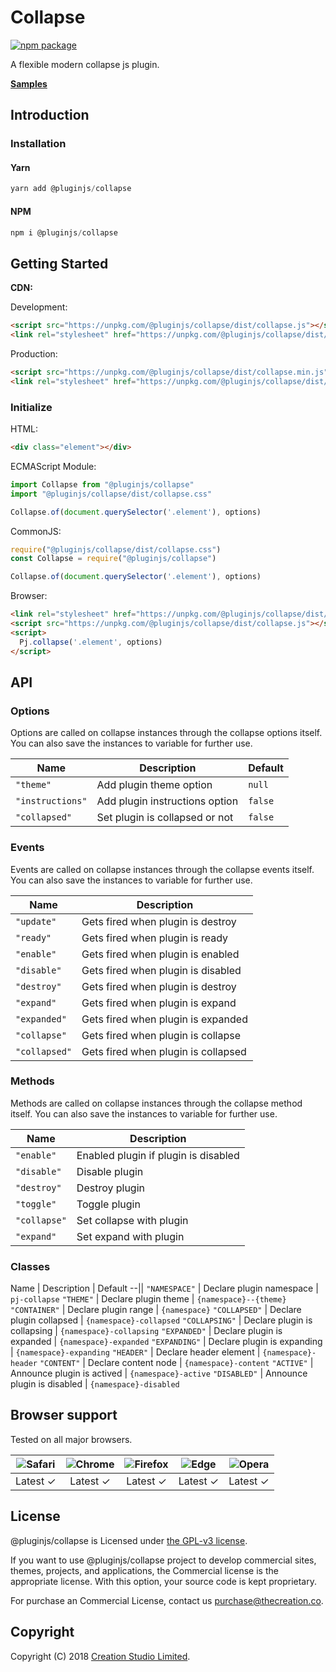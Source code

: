 # Collapse

[![npm package](https://img.shields.io/npm/v/@pluginjs/collapse.svg)](https://www.npmjs.com/package/@pluginjs/collapse)

A flexible modern collapse js plugin.

**[Samples](https://codesandbox.io/s/github/pluginjs/plugin.js/tree/master/modules/collapse/samples)**

## Introduction

### Installation

#### Yarn

```javascript
yarn add @pluginjs/collapse
```

#### NPM

```javascript
npm i @pluginjs/collapse
```

## Getting Started

**CDN:**

Development:

```html
<script src="https://unpkg.com/@pluginjs/collapse/dist/collapse.js"></script>
<link rel="stylesheet" href="https://unpkg.com/@pluginjs/collapse/dist/collapse.css">
```

Production:

```html
<script src="https://unpkg.com/@pluginjs/collapse/dist/collapse.min.js"></script>
<link rel="stylesheet" href="https://unpkg.com/@pluginjs/collapse/dist/collapse.min.css">
```

### Initialize

HTML:

```html
<div class="element"></div>
```

ECMAScript Module:

```javascript
import Collapse from "@pluginjs/collapse"
import "@pluginjs/collapse/dist/collapse.css"

Collapse.of(document.querySelector('.element'), options)
```

CommonJS:

```javascript
require("@pluginjs/collapse/dist/collapse.css")
const Collapse = require("@pluginjs/collapse")

Collapse.of(document.querySelector('.element'), options)
```

Browser:

```html
<link rel="stylesheet" href="https://unpkg.com/@pluginjs/collapse/dist/collapse.css">
<script src="https://unpkg.com/@pluginjs/collapse/dist/collapse.js"></script>
<script>
  Pj.collapse('.element', options)
</script>
```

## API

### Options

Options are called on collapse instances through the collapse options itself.
You can also save the instances to variable for further use.

Name | Description | Default
--|--|--
`"theme"` | Add plugin theme option | `null`
`"instructions"` | Add plugin instructions option | `false`
`"collapsed"` | Set plugin is collapsed or not | `false`

### Events

Events are called on collapse instances through the collapse events itself.
You can also save the instances to variable for further use.

Name | Description
--|--
`"update"` | Gets fired when plugin is destroy
`"ready"` | Gets fired when plugin is ready
`"enable"` | Gets fired when plugin is enabled
`"disable"` | Gets fired when plugin is disabled
`"destroy"` | Gets fired when plugin is destroy
`"expand"` | Gets fired when plugin is expand
`"expanded"` | Gets fired when plugin is expanded
`"collapse"` | Gets fired when plugin is collapse
`"collapsed"` | Gets fired when plugin is collapsed

### Methods

Methods are called on collapse instances through the collapse method itself.
You can also save the instances to variable for further use.

Name | Description
--|--
`"enable"` | Enabled plugin if plugin is disabled
`"disable"` | Disable plugin
`"destroy"` | Destroy plugin
`"toggle"` | Toggle plugin
`"collapse"` | Set collapse with plugin
`"expand"` | Set expand with plugin

### Classes

Name | Description | Default
--||
`"NAMESPACE"` | Declare plugin namespace | `pj-collapse`
`"THEME"` | Declare plugin theme | `{namespace}--{theme}`
`"CONTAINER"` | Declare plugin range | `{namespace}`
`"COLLAPSED"` | Declare plugin collapsed | `{namespace}-collapsed`
`"COLLAPSING"` | Declare plugin is collapsing | `{namespace}-collapsing`
`"EXPANDED"` | Declare plugin is expanded | `{namespace}-expanded`
`"EXPANDING"` | Declare plugin is expanding | `{namespace}-expanding`
`"HEADER"` | Declare header element | `{namespace}-header`
`"CONTENT"` | Declare content node | `{namespace}-content`
`"ACTIVE"` | Announce plugin is actived | `{namespace}-active`
`"DISABLED"` | Announce plugin is disabled | `{namespace}-disabled`

## Browser support

Tested on all major browsers.

| <img src="https://raw.githubusercontent.com/alrra/browser-logos/master/src/safari/safari_32x32.png" alt="Safari"> | <img src="https://raw.githubusercontent.com/alrra/browser-logos/master/src/chrome/chrome_32x32.png" alt="Chrome"> | <img src="https://raw.githubusercontent.com/alrra/browser-logos/master/src/firefox/firefox_32x32.png" alt="Firefox"> | <img src="https://raw.githubusercontent.com/alrra/browser-logos/master/src/edge/edge_32x32.png" alt="Edge"> | <img src="https://raw.githubusercontent.com/alrra/browser-logos/master/src/opera/opera_32x32.png" alt="Opera"> |
|:--:|:--:|:--:|:--:|:--:|
| Latest ✓ | Latest ✓ | Latest ✓ | Latest ✓ | Latest ✓ |

## License

@pluginjs/collapse is Licensed under [the GPL-v3 license](LICENSE).

If you want to use @pluginjs/collapse project to develop commercial sites, themes, projects, and applications, the Commercial license is the appropriate license. With this option, your source code is kept proprietary.

For purchase an Commercial License, contact us purchase@thecreation.co.

## Copyright

Copyright (C) 2018 [Creation Studio Limited](creationstudio.com).